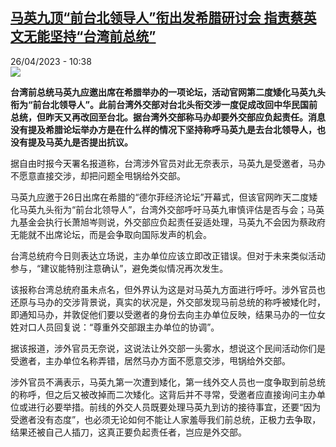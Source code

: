 <!--1682498704000-->
[马英九顶“前台北领导人”衔出发希腊研讨会 指责蔡英文无能坚持“台湾前总统”](https://www.rfi.fr/cn/%E6%AC%A7%E6%B4%B2/20230426-%E9%A9%AC%E8%8B%B1%E4%B9%9D%E9%A1%B6-%E5%89%8D%E5%8F%B0%E5%8C%97%E9%A2%86%E5%AF%BC%E4%BA%BA-%E8%A1%94%E5%87%BA%E5%8F%91%E5%B8%8C%E8%85%8A%E7%A0%94%E8%AE%A8%E4%BC%9A-%E6%8C%87%E8%B4%A3%E8%94%A1%E8%8B%B1%E6%96%87%E6%97%A0%E8%83%BD%E5%9D%9A%E6%8C%81-%E5%8F%B0%E6%B9%BE%E5%89%8D%E6%80%BB%E7%BB%9F)
------

<div>26/04/2023 - 10:38</div><img src="https://s.rfi.fr/media/display/cabe97be-1637-11ea-aed8-005056bf7c53/w:1280/p:16x9/2017-03-14t084148z_309751770_rc113416d790_rtrmadp_3_taiwan-politics.jpg"><p><strong>台湾前总统马英九应邀出席在希腊举办的一项论坛，活动官网第二度矮化马英九头衔为“前台北领导人”。此前台湾外交部对台北头衔交涉一度促成改回中华民国前总统，但昨天又再改回至台北。据台湾外交部称马办却要外交部应负起责任。消息没有提及希腊论坛举办方是在什么样的情况下坚持称呼马英九是去台北领导人，也没有提及马英九是否提出抗议。                    </strong></p><div><p>据自由时报今天署名报道称，台湾涉外官员对此无奈表示，马英九是受邀者，马办不愿意直接交涉，却把问题全甩锅给外交部。</p><p>马英九应邀于26日出席在希腊的“德尔菲经济论坛”开幕式，但该官网昨天二度矮化马英九头衔为“前台北领导人”，台湾外交部呼吁马英九审慎评估是否与会；马英九基金会执行长萧旭岑则说，外交部应负起责任妥适处理，马英九不会因为蔡政府无能就不出席论坛，而是会争取向国际发声的机会。</p><p>台湾总统府今日则表达立场说，主办单位应该立即改正错误。但对于未来类似活动参与，“建议能特别注意确认”，避免类似情况再次发生。</p><p>该报称台湾总统府虽未点名，但外界认为这是对马英九方面进行呼吁。涉外官员也还原与马办的交涉背景说，真实的状况是，外交部发现马前总统的称呼被矮化时，即通知马办，并敦促他们要以受邀者的身份去向主办单位反映，结果马办的一位女姓对口人员回复说：“尊重外交部跟主办单位的协调”。</p><p>据该报道，涉外官员无奈说，这说法让外交部一头雾水，想说这个民间活动你们是受邀者，主办单位名称弄错，居然马办方面不愿意交涉，甩锅给外交部。</p><p>涉外官员不满表示，马英九第一次遭到矮化，第一线外交人员也一度争取到前总统的称呼，但之后又被改掉而二次矮化。这背后并不寻常，受邀者应直接询问主办单位或进行必要举措。前线的外交人员既要处理马英九到访的接待事宜，还要“因为受邀者没有态度”，也必须无论如何不能让人家羞辱我们前总统，正极力去争取，结果还被自己人插刀，这真正要负起责任者，岂应是外交部。</p><div data-selfpromo-newsletter></div><div data-selfpromo-app></div></div>
